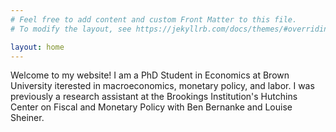 ```yaml
---
# Feel free to add content and custom Front Matter to this file.
# To modify the layout, see https://jekyllrb.com/docs/themes/#overriding-theme-defaults

layout: home
---
```


Welcome to my website! I am a PhD Student in Economics at Brown University iterested in macroeconomics, monetary policy, and labor. I was previously a research assistant at the Brookings Institution's Hutchins Center on Fiscal and Monetary Policy with Ben Bernanke and Louise Sheiner.

